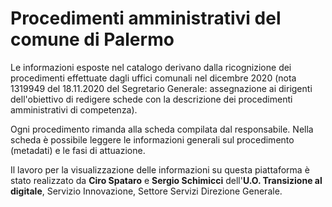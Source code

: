 # Procedimenti amministrativi del comune di Palermo

Le informazioni esposte nel catalogo derivano dalla ricognizione dei procedimenti effettuate dagli uffici comunali nel dicembre 2020 (nota 1319949 del 18.11.2020 del Segretario Generale: assegnazione ai dirigenti dell'obiettivo di redigere schede con la descrizione dei procedimenti amministrativi di competenza).

Ogni procedimento rimanda alla scheda compilata dal responsabile. Nella scheda è possibile leggere le informazioni generali sul procedimento (metadati) e le fasi di attuazione.

Il lavoro per la visualizzazione delle informazioni su questa piattaforma è stato realizzato da **Ciro Spataro** e **Sergio Schimicci** dell'**U.O. Transizione al digitale**, Servizio Innovazione, Settore Servizi Direzione Generale.
